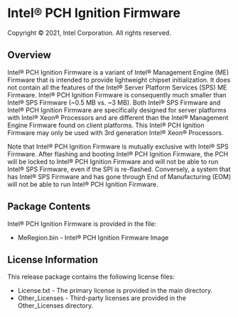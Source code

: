 # Intel&reg; PCH Ignition Firmware
Copyright &copy; 2021, Intel Corporation. All rights reserved.

## Overview
Intel&reg; PCH Ignition Firmware is a variant of Intel&reg; Management Engine (ME) Firmware that is intended to provide lightweight chipset initialization. It does not contain all the features of the Intel&reg; Server Platform Services (SPS) ME Firmware. Intel&reg; PCH Ignition Firmware is consequently much smaller than Intel&reg; SPS Firmware (~0.5 MB vs. ~3 MB). Both Intel&reg; SPS Firmware and Intel&reg; PCH Ignition Firmware are specifically designed for server platforms with Intel&reg; Xeon&reg; Processors and are different than the Intel&reg; Management Engine Firmware found on client platforms. This Intel&reg; PCH Ignition Firmware may only be used with 3rd generation Intel&reg; Xeon&reg; Processors.

Note that Intel&reg; PCH Ignition Firmware is mutually exclusive with Intel&reg; SPS Firmware. After flashing and booting Intel&reg; PCH Ignition Firmware, the PCH will be locked to Intel&reg; PCH Ignition Firmware and will not be able to run Intel&reg; SPS Firmware, even if the SPI is re-flashed. Conversely, a system that has Intel&reg; SPS Firmware and has gone through End of Manufacturing (EOM) will not be able to run Intel&reg; PCH Ignition Firmware.

## Package Contents

Intel&reg; PCH Ignition Firmware is provided in the file:
 - MeRegion.bin - Intel&reg; PCH Ignition Firmware Image

## License Information
This release package contains the following license files:
 - License.txt - The primary license is provided in the main directory.
 - Other_Licenses - Third-party licenses are provided in the Other_Licenses directory.
